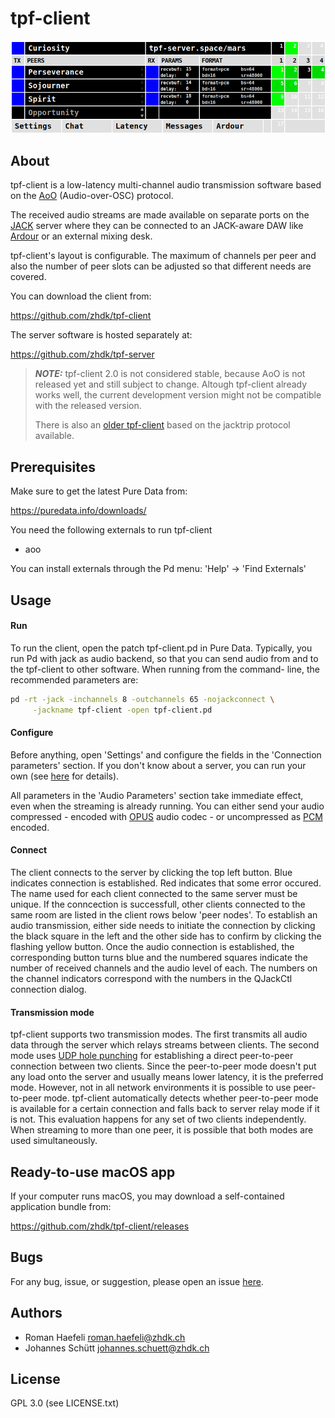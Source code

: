 tpf-client
==========

![alt text](tpf-client.png "tpf-client")

About
-----

tpf-client is a low-latency multi-channel audio transmission software
based on the [AoO](https://git.iem.at/cm/aoo)  (Audio-over-OSC) protocol.

The received audio streams are made available on separate ports on the
[JACK](https://jackaudio.org/) server where they can be connected to an
JACK-aware DAW like [Ardour](https://ardour.org/) or an external mixing desk.

tpf-client's layout is configurable. The maximum of channels per peer and also
the number of peer slots can be adjusted so that different needs are covered.

You can download the client from:

  https://github.com/zhdk/tpf-client

The server software is hosted separately at:

  https://github.com/zhdk/tpf-server


> **_NOTE:_**  tpf-client 2.0 is not considered stable, because AoO is not released
yet and still subject to change.  Altough tpf-client already works well, the current
development version might not be compatible with the released version.
>
> There is also an [older tpf-client](https://github.com/zhdk/tpf-client/releases/tag/v1.1.1) based on the jacktrip protocol available.


Prerequisites
-------------

Make sure to get the latest Pure Data from:

  https://puredata.info/downloads/

You need the following externals to run tpf-client
  * aoo

You can install externals through the Pd menu:
'Help' -> 'Find Externals'


Usage
-----

#### Run

To run the client, open the patch tpf-client.pd in Pure Data. Typically,
you run Pd with jack as audio backend, so that you can send audio from
and to the tpf-client to other software. When running from the command-
line, the recommended parameters are:

~~~sh
pd -rt -jack -inchannels 8 -outchannels 65 -nojackconnect \
     -jackname tpf-client -open tpf-client.pd
~~~

#### Configure

Before anything, open 'Settings' and configure the fields in the 'Connection
parameters' section. If you don't know about a server, you can run your own
(see [here](https://github.com/zhdk/tpf-server/) for details).

All parameters in the 'Audio Parameters' section take immediate effect, even
when the streaming is already running. You can either send your audio
compressed - encoded with [OPUS](https://opus-codec.org/) audio codec - or
uncompressed as [PCM](https://en.wikipedia.org/wiki/Pulse-code_modulation)
encoded.


#### Connect

The client connects to the server by clicking the top left button. Blue indicates
connection is established. Red indicates that some error occured. The name used
for each client connected to the same server must be unique. If the conncection
is successfull, other clients connected to the same room are listed in the
client rows below 'peer nodes'. To establish an audio transmission, either side
needs to initiate the connection by clicking the black square in the left and
the other side has to confirm by clicking the flashing yellow button.
Once the audio connection is established, the corresponding button turns blue
and the numbered squares indicate the number of received channels and the audio
level of each. The numbers on the channel indicators correspond with the numbers
in the QJackCtl connection dialog.


#### Transmission mode

tpf-client supports two transmission modes. The first transmits all audio data
through the server which relays streams between clients. The second mode uses
[UDP hole punching](https://en.wikipedia.org/wiki/UDP_hole_punching) for
establishing a direct peer-to-peer connection between two clients. Since the
peer-to-peer mode doesn't put any load onto the server and usually means lower
latency, it is the preferred mode. However, not in all network environments
it is possible to use peer-to-peer mode. tpf-client automatically detects
whether peer-to-peer mode is available for a certain connection and falls back
to server relay mode if it is not. This evaluation happens for any set of two
clients independently. When streaming to more than one peer, it is possible
that both modes are used simultaneously.


Ready-to-use macOS app
----------------------

If your computer runs macOS, you may download a self-contained
application bundle from:

  https://github.com/zhdk/tpf-client/releases


Bugs
----

For any bug, issue, or suggestion, please open an issue
[here](https://github.com/zhdk/tpf-client/issues).


Authors
-------

  * Roman Haefeli <roman.haefeli@zhdk.ch>
  * Johannes Schütt <johannes.schuett@zhdk.ch>


License
-------

  GPL 3.0 (see LICENSE.txt)

